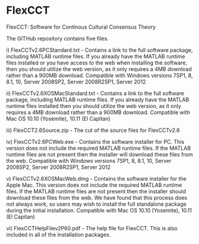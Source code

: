 # FlexCCT
FlexCCT: Software for Continous Cultural Consensus Theory

The GITHub repository contains five files.

i) FlexCCTv2.6PCStandard.txt - Contains a link to the full software package, including MATLAB runtime files.  If you already have the MATLAB runtime files installed or you have access to the web when installing the software, then you should utilize the web version, as it only requires a 4MB download rather than a 900MB download.
Compatible with Windows versions 7SP1, 8, 8.1, 10, Server 2008SP2, Server 2008R2SP1, Server 2012

ii) FlexCCTv2.6XOSMacStandard.txt - Contains a link to the full software package, including MATLAB runtime files.  If you already have the MATLAB runtime files installed then you should utilize the web version, as it only requires a 4MB download rather than a 900MB download.
Compatible with Mac OS 10.10 (Yosemite), 10.11 (El Capitan)

iii) FlexCCT2.6Source.zip - The cut of the source files for FlexCCTv2.6

iv) FlexCCTv2.6PCWeb.exe - Contains the software installer for PC.  This version does not include the required MATLAB runtime files.  If the MATLAB runtime files are not present then the installer will download these files from the web.
Compatible with Windows versions 7SP1, 8, 8.1, 10, Server 2008SP2, Server 2008R2SP1, Server 2012

v) FlexCCTv2.6XOSMacWeb.dmg - Contains the software installer for the Apple Mac.  This version does not include the required MATLAB runtime files.  If the MATLAB runtime files are not present then the installer should download these files from the web. We have found that this process does not always work, so users may wish to install the full standalone package during the initial installation.
Compatible with Mac OS 10.10 (Yosemite), 10.11 (El Capitan)

vi) FlexCCTHelpFilev2P60.pdf - The help file for FlexCCT.  This is also included in all of the installation packages.

